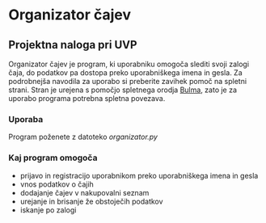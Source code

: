 # Organizator čajev

## Projektna naloga pri UVP

Organizator čajev je program, ki uporabniku omogoča slediti svoji zalogi čaja, do podatkov pa dostopa preko uporabniškega imena in gesla.
Za podrobnejša navodila za uporabo si preberite zavihek pomoč na spletni strani.
Stran je urejena s pomočjo spletnega orodja [Bulma](https://bulma.io/), zato je za uporabo programa potrebna spletna povezava.

### Uporaba
Program poženete z datoteko _organizator.py_

### Kaj program omogoča
* prijavo in registracijo uporabnikom preko uporabniškega imena in gesla
* vnos podatkov o čajih
* dodajanje čajev v nakupovalni seznam
* urejanje in brisanje že obstoječih podatkov
* iskanje po zalogi